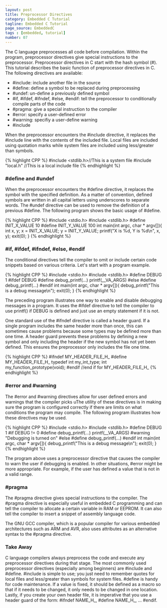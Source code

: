 ```yaml
---
layout: post
title: Preprocessor Directives
category: Embedded C Tutorial
tagline: Embedded C Tutorial
page_source: EmbeddedC
tags : [embedded, tutorial]
number: 07
---
```


The C language preprocesses all code before compilation. Within the program, preprocessor directives give special instructions to the preprocessor. Preprocessor directives in C start with the hash symbol (#). This tutorial describes the basic function of preprocessor directives in C. The following directives are available:

* \#include: include another file in the source
* \#define: define a symbol to be replaced during preprocessing
* \#undef: un-define a previously defined symbol
* \#if, #ifdef, #ifndef, #else, #endif: tell the preprocessor to conditionally compile parts of the code
* \#pragma: give a special instruction to the compiler
* \#error: specify a user-defined error
* \#warning: specifiy a user-define warning
* \#include

When the preprocessor encounters the #include directive, it replaces the #include line with the contents of the included file. Local files are included using quotation marks while system files are included using less/greater than symbols.

{% highlight CPP %}
#include <stdlib.h>//This is a system file
#include "local.h" //This is a local include file
{% endhighlight %}

### #define and #undef

When the preprocessor encounters the #define directive, it replaces the symbol with the specified definition. As a matter of convention, defined symbols are written in all capital letters using underscores to separate words. The #undef directive can be used to remove the definition of a previous #define. The following program shows the basic usage of #define.

{% highlight CPP %}
#include <stdio.h>
#include <stdlib.h>
#define INIT_X_VALUE 10
#define INIT_Y_VALUE 100
int main(int argc, char * argv[]){
     int x, y;
     x = INIT_X_VALUE;
     y = INIT_Y_VALUE;
     printf("X is %d, Y is %d\n", x, y);
     exit(0);
}
{% endhighlight %}

### #if, #ifdef, #ifndef, #else, #endif

The conditional directives tell the compiler to omit or include certain code snippets based on various criteria. Let's start with a program example.

{% highlight CPP %}
#include <stdio.h>
#include <stdlib.h>
#define DEBUG 1
#ifdef DEBUG
#define debug_printf(...) printf(__VA_ARGS)
#else
#define debug_printf(...)
#endif
int main(int argc, char * argv[]){
     debug_printf("This is a debug message\n");
     exit(0);
}
{% endhighlight %}

The preceding program illustrates one way to enable and disable debugging messages in a program. It uses the #ifdef directive to tell the compiler to use printf() if DEBUG is defined and just use an empty statement if it is not.

One standard use of the #ifndef directive is called a header guard. If a single program includes the same header more than once, this can sometimes cause problems because some types may be defined more than one time. A header guard prevents these problems by defining a new symbol and only including the header if the new symbol has not yet been defined. This ensures the preprocessor only includes the file one time.

{% highlight CPP %}
#ifndef MY_HEADER_FILE_H_
#define MY_HEADER_FILE_H_
typedef int my_int_type;
int my_function_prototype(void);
#endif //end if for MY_HEADER_FILE_H_
{% endhighlight %}

### #error and #warning

The #error and #warning directives allow for user defined errors and warnings that the compiler picks uThe utility of these directives is in making sure the program is configured correctly if there are limits on what conditions the program may compile. The following program illustrates how these directives may be used.

{% highlight CPP %}
#include <stdio.h>
#include <stdlib.h>
#define DEBUG 1
#if DEBUG != 0
#define debug_printf(...) printf(__VA_ARGS)
#warning "Debugging is turned on"
#else #define debug_printf(...)
#endif
int main(int argc, char * argv[]){
     debug_printf("This is a debug message\n");
     exit(0);
}
{% endhighlight %}

The program above uses a preprocessor directive that causes the compiler to warn the user if debugging is enabled. In other situations, #error might be more appropriate. For example, if the user has defined a value that is not in a valid range.

### #pragma

The #pragma directive gives special instructions to the compiler. The #pragma directive is especially useful in embedded C programming and can tell the compiler to allocate a certain variable in RAM or EEPROM. It can also tell the compiler to insert a snippet of assembly language code.

The GNU GCC compiler, which is a popular compiler for various embedded architectures such as ARM and AVR, also uses attributes as an alternative syntax to the #pragma directive.

### Take Away

C language compilers always preprocess the code and execute any preprocessor directives during that stage. The most commonly used preprocessor directives (especially among beginners) are #include and #define. #include is simple to use; you just need to remember quotes for local files and less/greater than symbols for system files. #define is handy for code maintenance. If a value is fixed, it should be defined as a macro so that if it needs to be changed, it only needs to be changed in one location. Lastly, if you create your own header file, it is imperative that you use a header guard of the form: #ifndef NAME_H_, #define NAME_H_, ... #endif.
